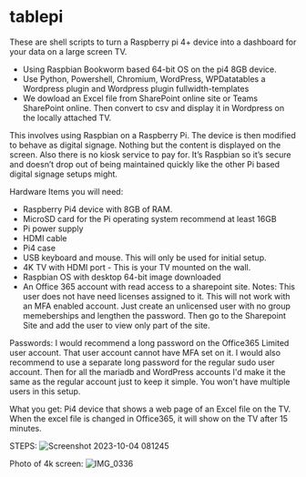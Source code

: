 # tablepi
These are shell scripts to turn a Raspberry pi 4+ device into a dashboard for your data on a large screen TV. 
- Using Raspbian Bookworm based 64-bit OS on the pi4 8GB device.
- Use Python, Powershell, Chromium, WordPress, WPDatatables a Wordpress plugin and Wordpress plugin fullwidth-templates
- We dowload an Excel file from SharePoint online site or Teams SharePoint online. Then convert to csv and display it in Wordpress on the locally attached TV. 


This involves using Raspbian on a Raspberry Pi. The device is then modified to behave as digital signage. Nothing but the content is displayed on the screen. Also there is no kiosk service to pay for. It’s Raspbian so it’s secure and doesn’t drop out of being maintained quickly like the other Pi based digital signage setups might. 

Hardware Items you will need:
- Raspberry Pi4 device with 8GB of RAM. 
- MicroSD card for the Pi operating system recommend at least 16GB
- Pi power supply
- HDMI cable
- Pi4 case 
- USB keyboard and mouse. This will only be used for initial setup.
- 4K TV with HDMI port - This is your TV mounted on the wall. 
- Raspbian OS with desktop 64-bit image downloaded
- An Office 365 account with read access to a sharepoint site. Notes: This user does not have need licenses assigned to it. This will not work with an MFA enabled account. Just create an unlicensed user with no group memeberships and lengthen the password.  Then go to the Sharepoint Site and add the user to view only part of the site. 

Passwords: I would recommend a long password on the Office365 Limited user account. That user account cannot have MFA set on it. I would also recommend to use a separate long password for the regular sudo user account. Then for all the mariadb and WordPress accounts I'd make it the same as the regular account just to keep it simple. You won't have multiple users in this setup. 

What you get: Pi4 device that shows a web page of an Excel file on the TV. When the excel file is changed in Office365, it will show on the TV after 15 minutes.  

STEPS:
![Screenshot 2023-10-04 081245](https://github.com/ugotapi/tablepi/assets/14945441/340e5350-cdb0-488d-a4d7-961ee9eaa2b1)


Photo of 4k screen:
![IMG_0336](https://github.com/ugotapi/tablepi/assets/14945441/4afd854f-4e01-4f9c-ba29-6a49110b38cd)




